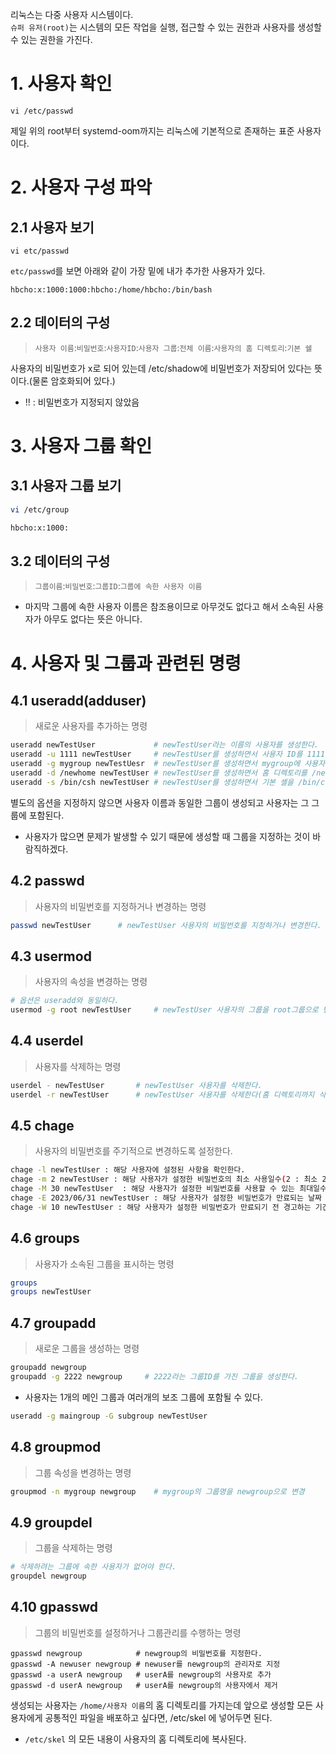 리눅스는 다중 사용자 시스템이다.<br/>
`슈퍼 유저(root)`는 시스템의 모든 작업을 실행, 접근할 수 있는 권한과 사용자를 생성할 수 있는 권한을 가진다.

# 1. 사용자 확인
```
vi /etc/passwd
```
제일 위의 root부터 systemd-oom까지는 리눅스에 기본적으로 존재하는 표준 사용자이다.

# 2. 사용자 구성 파악
## 2.1 사용자 보기
```
vi etc/passwd
```
`etc/passwd`를 보면 아래와 같이 가장 밑에 내가 추가한 사용자가 있다. 
```
hbcho:x:1000:1000:hbcho:/home/hbcho:/bin/bash
```

## 2.2 데이터의 구성
> `사용자 이름`:`비밀번호`:`사용자ID`:`사용자 그룹`:`전체 이름`:`사용자의 홈 디렉토리`:`기본 쉘`  <br/>

사용자의 비밀번호가 x로 되어 있는데 /etc/shadow에 비밀번호가 저장되어 있다는 뜻이다.(물론 암호화되어 있다.) <br/>
- !! : 비밀번호가 지정되지 않았음

# 3. 사용자 그룹 확인
## 3.1 사용자 그룹 보기
```bash
vi /etc/group

hbcho:x:1000:
```
## 3.2 데이터의 구성
> `그룹이름`:`비밀번호`:`그룹ID`:`그룹에 속한 사용자 이름`

-   마지막 그룹에 속한 사용자 이름은 참조용이므로 아무것도 없다고 해서 소속된 사용자가 아무도 없다는 뜻은 아니다.

# 4. 사용자 및 그룹과 관련된 명령
## 4.1 useradd(adduser)
> 새로운 사용자를 추가하는 명령
```bash
useradd newTestUser             # newTestUser라는 이름의 사용자를 생성한다.
useradd -u 1111 newTestUser     # newTestUser를 생성하면서 사용자 ID를 1111로 지정한다.
useradd -g mygroup newTestUesr  # newTestUser를 생성하면서 mygroup에 사용자를 포함시킨다.(그룹은 미리 생성해둬야 한다.)
useradd -d /newhome newTestUser # newTestUser를 생성하면서 홈 디렉토리를 /newhome으로 지정한다.
useradd -s /bin/csh newTestUser # newTestUser를 생성하면서 기본 셸을 /bin/csh로 지정한다.
```
별도의 옵션을 지정하지 않으면 사용자 이름과 동일한 그룹이 생성되고 사용자는 그 그룹에 포함된다.<br/>
- 사용자가 많으면 문제가 발생할 수 있기 때문에 생성할 때 그룹을 지정하는 것이 바람직하겠다.

## 4.2 passwd
> 사용자의 비밀번호를 지정하거나 변경하는 명령
```bash
passwd newTestUser      # newTestUser 사용자의 비밀번호를 지정하거나 변경한다.
```

## 4.3 usermod
> 사용자의 속성을 변경하는 명령
```bash
# 옵션은 useradd와 동일하다.
usermod -g root newTestUser     # newTestUser 사용자의 그룹을 root그룹으로 변경한다.
```

## 4.4 userdel
> 사용자를 삭제하는 명령
```bash
userdel - newTestUser       # newTestUser 사용자를 삭제한다.
userdel -r newTestUser      # newTestUser 사용자를 삭제한다(홈 디렉토리까지 삭제한다.)
```

## 4.5 chage
> 사용자의 비밀번호를 주기적으로 변경하도록 설정한다.
```bash
chage -l newTestUser : 해당 사용자에 설정된 사항을 확인한다.
chage -m 2 newTestUser : 해당 사용자가 설정한 비밀번호의 최소 사용일수(2 : 최소 2일은 사용해야 한다.)
chage -M 30 newTestUser  : 해당 사용자가 설정한 비밀번호를 사용할 수 있는 최대일수(30 : 비밀번호 변경 후 최대 30일까지 사용할 수 있다.)
chage -E 2023/06/31 newTestUser : 해당 사용자가 설정한 비밀번호가 만료되는 날짜
chage -W 10 newTestUser : 해당 사용자가 설정한 비밀번호가 만료되기 전 경고하는 기간(-10 : 10일 전부터 경고 메시지)
```

## 4.6 groups
> 사용자가 소속된 그룹을 표시하는 명령
```bash
groups
groups newTestUser
```

## 4.7 groupadd
> 새로운 그룹을 생성하는 명령
```bash
groupadd newgroup
groupadd -g 2222 newgroup     # 2222라는 그룹ID를 가진 그룹을 생성한다.
```
- 사용자는 1개의 메인 그룹과 여러개의 보조 그룹에 포함될 수 있다.
```bash
useradd -g maingroup -G subgroup newTestUser
```

## 4.8 groupmod
> 그룹 속성을 변경하는 명령
```bash
groupmod -n mygroup newgroup    # mygroup의 그룹명을 newgroup으로 변경
```

## 4.9 groupdel
> 그룹을 삭제하는 명령
```bash
# 삭제하려는 그룹에 속한 사용자가 없어야 한다.
groupdel newgroup
```

## 4.10 gpasswd
> 그룹의 비밀번호를 설정하거나 그룹관리를 수행하는 명령

```
gpasswd newgroup            # newgroup의 비밀번호를 지정한다.
gpasswd -A newuser newgroup # newuser를 newgroup의 관리자로 지정
gpasswd -a userA newgroup   # userA를 newgroup의 사용자로 추가
gpasswd -d userA newgroup   # userA를 newgroup의 사용자에서 제거
```
생성되는 사용자는 `/home/사용자 이름`의 홈 디렉토리를 가지는데 앞으로 생성할 모든 사용자에게 공통적인 파일을 배포하고 싶다면, /etc/skel 에 넣어두면 된다.
- `/etc/skel` 의 모든 내용이 사용자의 홈 디렉토리에 복사된다.